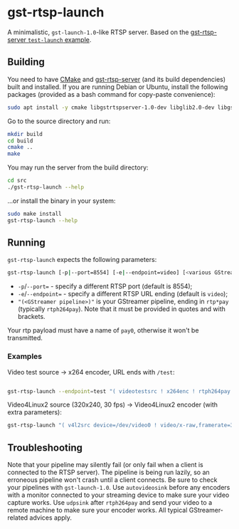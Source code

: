 # gst-rtsp-launch

A minimalistic, `gst-launch-1.0`-like RTSP server. Based on the [gst-rtsp-server `test-launch` example](https://github.com/GStreamer/gst-rtsp-server/blob/master/examples/test-launch.c).

## Building

You need to have [CMake](https://cmake.org/) and [gst-rtsp-server](https://github.com/GStreamer/gst-rtsp-server) (and its build dependencies) built and installed. If you are running Debian or Ubuntu, install the following packages (provided as a bash command for copy-paste convenience):

```bash
sudo apt install -y cmake libgstrtspserver-1.0-dev libglib2.0-dev libgstreamer1.0-dev
```

Go to the source directory and run:

```bash
mkdir build
cd build
cmake ..
make
```

You may run the server from the build directory:

```bash
cd src
./gst-rtsp-launch --help
```

...or install the binary in your system:

```bash
sudo make install
gst-rtsp-launch --help
```

## Running

`gst-rtsp-launch` expects the following parameters:

```bash
gst-rtsp-launch [-p|--port=8554] [-e|--endpoint=video] [<various GStreamer options>] "( <GStreamer pipeline> )"
```

* `-p`/`--port=` - specify a different RTSP port (default is 8554);
* `-e`/`--endpoint=` - specify a different RTSP URL ending (default is `video`);
* `"(<GStreamer pipeline>)"` is your GStreamer pipeline, ending in `rtp*pay` (typically `rtph264pay`). Note that it must be provided in quotes and with brackets.

Your rtp payload must have a name of `pay0`, otherwise it won't be transmitted.

### Examples

Video test source -> x264 encoder, URL ends with `/test`:

```bash

gst-rtsp-launch --endpoint=test "( videotestsrc ! x264enc ! rtph264pay name=pay0 pt=96 )"
```

Video4Linux2 source (320x240, 30 fps) -> Video4Linux2 encoder (with extra parameters):

```bash
gst-rtsp-launch "( v4l2src device=/dev/video0 ! video/x-raw,framerate=30/1,width=320,height=240 ! v4l2h264enc output-io-mode=4 extra-controls=\"encode,frame_level_rate_control_enable=1,h264_profile=4,h264_level=13,video_bitrate=300000,h264_i_frame_period=5;\" ! rtph264pay name=pay0 pt=96 )"
```

## Troubleshooting

Note that your pipeline may silently fail (or only fail when a client is connected to the RTSP server). The pipeline is being run lazily, so an erroneous pipeline won't crash until a client connects. Be sure to check your pipelines with `gst-launch-1.0`. Use `autovideosink` before any encoders with a monitor connected to your streaming device to make sure your video capture works. Use `udpsink` after `rtph264pay` and send your video to a remote machine to make sure your encoder works. All typical GStreamer-related advices apply.
